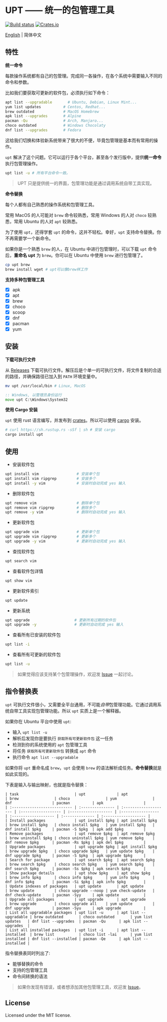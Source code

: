 # UPT —— 统一的包管理工具

[![Build status](https://github.com/sigoden/upt/workflows/CI/badge.svg)](https://github.com/sigoden/upt/actions)
[![Crates.io](https://img.shields.io/crates/v/upt.svg)](https://crates.io/crates/upt)

[English](./README.md) | 简体中文

## 特性

**统一命令**

每款操作系统都有自己的包管理。完成同一各操作，在各个系统中需要输入不同的命令和参数。

比如我们要获取可更新的软件包，必须执行如下命令：

```sh
apt list --upgradable       # Ubuntu, Debian, Linux Mint...
yum list updates          # Centos, Redhat...
brew outdated             # MacOS Homebrew
apk list --upgrades       # Alpine
pacman -Qu                # Arch, Manjaro...
choco outdated            # Windows Chocolaty
dnf list --upgrades       # Fedora
```

这给我们切换和体验新系统带来了很大的不便，毕竟包管理是基本而有常用的操作。

`upt` 解决了这个问题。它可以运行于各个平台，甚至各个发行版中，提供**统一命令**执行包管理操作。

```sh
upt list -u # 所有平台命令一致。
```

> UPT 只是提供统一的界面，包管理功能是通过调用系统自带工具实现。


**命令替换**

每个人都有自己熟悉的操作系统和包管理工具。

常用 MacOS 的人可能对 `brew` 命令较熟悉，常用 Windows 的人对 `choco` 较熟悉，常用 Ubuntu 的人对 `apt` 较熟悉。

为了使用 `upt`，还得学套 `upt` 的命令，这并不轻松。幸好，`upt` 支持命令替换。你不再需要学一个新命令。

如果你是一个熟悉 `brew` 的人，在 Ubuntu 中进行包管理时，可以下载 `upt` 命令后，**重命名 upt** 为 `brew`。你可以在 Ubuntu 中使用 `brew` 进行包管理了。

```sh
cp upt brew
brew install wget # upt可以像brew样工作
```

**支持多种包管理工具**

- [x] apk
- [x] apt
- [x] brew
- [x] choco
- [x] scoop
- [x] dnf
- [x] pacman
- [x] yum

## 安装

**下载可执行文件**

从 [Releases](https://github.com/sigoden/upt/releases) 下载可执行文件。解压后是个单一的可执行文件，将文件复制的合适的路径，并确保路径已加入到 `PATH` 环境变量中。

```sh
mv upt /usr/local/bin # Linux, MacOS
```

```bat
:: Windows, 以管理员身份运行
move upt C:\Windows\System32
```

**使用 Cargo 安装**

`upt` 使用 rust 语言编写，并发布到 [crates](https://crates.io/crates/upt)。所以可以使用 [cargo](https://doc.rust-lang.org/stable/cargo/) 安装。

```sh
# curl https://sh.rustup.rs -sSf | sh # 安装 cargo
cargo install upt
```

## 使用

- 安装软件包

```sh
upt install vim                 # 安装单个包
upt install vim ripgrep         # 安装多个
upt install -y vim              # 安装时自动完成 yes 输入
```

- 删除软件包

```sh
upt remove vim                  # 删除单个包
upt remove vim ripgrep          # 删除多个
upt remove -y vim               # 删除时自动完成 yes 输入
```

- 更新软件包

```sh
upt upgrade vim                 # 更新单个包
upt upgrade vim ripgrep         # 更新多个
upt upgrade -y vim              # 更新时自动完成 yes 输入
```

- 查找软件包

```sh
upt search vim
```

- 查看软件包详情

```sh
upt show vim
```

- 更新软件索引

```sh
upt update
```

- 更新系统

```sh
upt upgrade                    # 更新所有过期的软件包
upt upgrade -y                 # 更新时自动完成 yes 输入
```

- 查看所有已安装的软件包

```sh
upt list -i
```

- 查看所有可更新的软件包

```sh
upt list -u
```

> 如果觉得应该支持某个包管理操作，欢迎发 [Issue](https://github.com/sigoden/upt/issues/new) 一起讨论。

## 指令替换表

`upt` 可执行文件很小，又需要全平台通用，不可能*自带*包管理功能。它通过调用系统自带工具实现包管理功能。所以 `upt` 实质上是一个解释器。

如果你在 Ubuntu 平台中使用 `upt`:

 - 输入 `upt list -u`
 - 解析后发现你是要执行 `获取所有可更新软件包` 这一任务
 - 检测到你的系统使用的 `apt` 包管理工具
 - 将任务 `获取所有可更新软件包` 转换成 `apt` 命令
 - 执行命令 `apt list --upgradable`

如果你将 `upt` 重命名成 `brew`，`upt` 会使用 `brew` 的语法解析成任务。**命令替换**就是如此实现的。

下表是输入与输出映射，也就是指令替换：

```
| task                         | upt              | apt                   | brew                | choco                | yum                | dnf                  | pacman          | apk                  |
| :--------------------------- | :--------------- | :-------------------- | :------------------ | :------------------- | :----------------- | :------------------- | :-------------- | :------------------- |
| Install packages             | upt install $pkg | apt install $pkg      | brew install $pkg   | choco install $pkg   | yum install $pkg   | dnf install $pkg     | pacman -S $pkg  | apk add $pkg         |
| Remove packages              | upt remove $pkg  | apt remove $pkg       | brew uninstall $pkg | choco uninstall $pkg | yum remove $pkg    | dnf remove $pkg      | pacman -Rs $pkg | apk del $pkg         |
| Upgrade packages             | upt upgrade $pkg | apt install $pkg      | brew upgrade $pkg   | choco upgrade $pkg   | yum update $pkg    | dnf upgrade $pkg     | pacman -S $pkg  | apk upgrade $pkg     |
| Search for package           | upt search $pkg  | apt search $pkg       | brew search $pkg    | choco search $pkg    | yum search $pkg    | dnf search $pkg      | pacman -Ss $pkg | apk search $pkg      |
| Show package details         | upt show $pkg    | apt show $pkg         | brew info $pkg      | choco info $pkg      | yum info $pkg      | dnf info $pkg        | pacman -Si $pkg | apk info $pkg        |
| Update indexes of packages   | upt update       | apt update            | brew update         | choco upgrade --noop | yum check-update   | dnf check-update     | pacman -Syy     | apk update           |
| Upgrade all packages         | upt upgrade      | apt upgrade           | brew upgrade        | choco upgrade all    | yum update         | dnf upgrade          | pacman -Syu     | apk upgrade          |
| List all upgradable packages | upt list -u      | apt list --upgradable | brew outdated       | choco outdated       | yum list updates   | dnf list --upgrades  | pacman -Qu      | apk list --upgrades  |
| List all installed packages  | upt list -i      | apt list --installed  | brew list           | choco list -lai      | yum list installed | dnf list --installed | pacman -Qe      | apk list --installed |
```

指令替换表同时列出了:

 - 能够替换的命令
 - 支持的包管理工具
 - 命令间转换的语法

> 如果你发现有错误，或者想添加其他包管理工具，欢迎发 [Issue](https://github.com/sigoden/upt/issues/new)。

## License

Licensed under the MIT license.

[releases]: https://github.com/sigoden/upt/releases